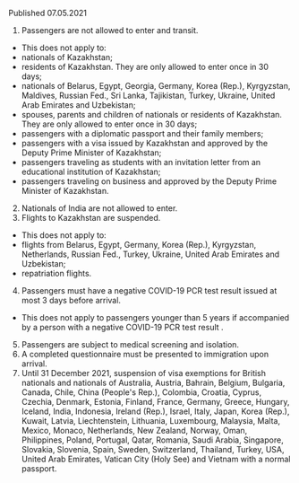 Published 07.05.2021
1. Passengers are not allowed to enter and transit.
- This does not apply to:
- nationals of Kazakhstan;
- residents of Kazakhstan. They are only allowed to enter once in 30 days;
- nationals of Belarus, Egypt, Georgia, Germany, Korea (Rep.), Kyrgyzstan, Maldives, Russian Fed., Sri Lanka, Tajikistan, Turkey, Ukraine, United Arab Emirates and Uzbekistan;
- spouses, parents and children of nationals or residents of Kazakhstan. They are only allowed to enter once in 30 days;
- passengers with a diplomatic passport and their family members;
- passengers with a visa issued by Kazakhstan and approved by the Deputy Prime Minister of Kazakhstan;
- passengers traveling as students with an invitation letter from an educational institution of Kazakhstan;
- passengers traveling on business and approved by the Deputy Prime Minister of Kazakhstan.
2. Nationals of India are not allowed to enter.
3. Flights to Kazakhstan are suspended.
- This does not apply to:
- flights from Belarus, Egypt, Germany, Korea (Rep.), Kyrgyzstan, Netherlands, Russian Fed., Turkey, Ukraine, United Arab Emirates and Uzbekistan;
- repatriation flights.
4. Passengers must have a negative COVID-19 PCR test result issued at most 3 days before arrival. 
- This does not apply to passengers younger than 5 years if accompanied by a person with a negative COVID-19 PCR test result .
5. Passengers are subject to medical screening and isolation.
6. A completed questionnaire must be presented to immigration upon arrival.
7. Until 31 December 2021, suspension of visa exemptions for British nationals and nationals of Australia, Austria, Bahrain, Belgium, Bulgaria, Canada, Chile, China (People's Rep.), Colombia, Croatia, Cyprus, Czechia, Denmark, Estonia, Finland, France, Germany, Greece, Hungary, Iceland, India, Indonesia, Ireland (Rep.), Israel, Italy, Japan, Korea (Rep.), Kuwait, Latvia, Liechtenstein, Lithuania, Luxembourg, Malaysia, Malta, Mexico, Monaco, Netherlands, New Zealand, Norway, Oman, Philippines, Poland, Portugal, Qatar, Romania, Saudi Arabia, Singapore, Slovakia, Slovenia, Spain, Sweden, Switzerland, Thailand, Turkey, USA, United Arab Emirates, Vatican City (Holy See) and Vietnam with a normal passport.

